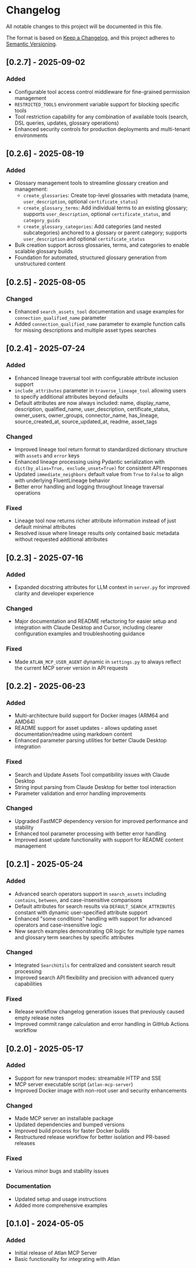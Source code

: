 # Changelog

All notable changes to this project will be documented in this file.

The format is based on [Keep a Changelog](https://keepachangelog.com/en/1.1.0/),
and this project adheres to [Semantic Versioning](https://semver.org/spec/v2.0.0.html).

## [0.2.7] - 2025-09-02

### Added
- Configurable tool access control middleware for fine-grained permission management
- `RESTRICTED_TOOLS` environment variable support for blocking specific tools
- Tool restriction capability for any combination of available tools (search, DSL queries, updates, glossary operations)
- Enhanced security controls for production deployments and multi-tenant environments


## [0.2.6] - 2025-08-19

### Added
- Glossary management tools to streamline glossary creation and management:
  - `create_glossaries`: Create top-level glossaries with metadata (name, `user_description`, optional `certificate_status`)
  - `create_glossary_terms`: Add individual terms to an existing glossary; supports `user_description`, optional `certificate_status`, and `category_guids`
  - `create_glossary_categories`: Add categories (and nested subcategories) anchored to a glossary or parent category; supports `user_description` and optional `certificate_status`
- Bulk creation support across glossaries, terms, and categories to enable scalable glossary builds
- Foundation for automated, structured glossary generation from unstructured content


## [0.2.5] - 2025-08-05

### Changed
- Enhanced `search_assets_tool` documentation and usage examples for `connection_qualified_name` parameter
- Added `connection_qualified_name` parameter to example function calls for missing descriptions and multiple asset types searches

## [0.2.4] - 2025-07-24

### Added
- Enhanced lineage traversal tool with configurable attribute inclusion support
- `include_attributes` parameter in `traverse_lineage_tool` allowing users to specify additional attributes beyond defaults
- Default attributes are now always included: name, display_name, description, qualified_name, user_description, certificate_status, owner_users, owner_groups, connector_name, has_lineage, source_created_at, source_updated_at, readme, asset_tags

### Changed
- Improved lineage tool return format to standardized dictionary structure with `assets` and `error` keys
- Enhanced lineage processing using Pydantic serialization with `dict(by_alias=True, exclude_unset=True)` for consistent API responses
- Updated `immediate_neighbors` default value from `True` to `False` to align with underlying FluentLineage behavior
- Better error handling and logging throughout lineage traversal operations

### Fixed
- Lineage tool now returns richer attribute information instead of just default minimal attributes
- Resolved issue where lineage results only contained basic metadata without requested additional attributes

## [0.2.3] - 2025-07-16

### Added
- Expanded docstring attributes for LLM context in `server.py` for improved clarity and developer experience

### Changed
- Major documentation and README refactoring for easier setup and integration with Claude Desktop and Cursor, including clearer configuration examples and troubleshooting guidance

### Fixed
- Made `ATLAN_MCP_USER_AGENT` dynamic in `settings.py` to always reflect the current MCP server version in API requests

## [0.2.2] - 2025-06-23

### Added
- Multi-architecture build support for Docker images (ARM64 and AMD64)
- README support for asset updates - allows updating asset documentation/readme using markdown content
- Enhanced parameter parsing utilities for better Claude Desktop integration

### Fixed
- Search and Update Assets Tool compatibility issues with Claude Desktop
- String input parsing from Claude Desktop for better tool interaction
- Parameter validation and error handling improvements

### Changed
- Upgraded FastMCP dependency version for improved performance and stability
- Enhanced tool parameter processing with better error handling
- Improved asset update functionality with support for README content management

## [0.2.1] - 2025-05-24

### Added
- Advanced search operators support in `search_assets` including `contains`, `between`, and case-insensitive comparisons
- Default attributes for search results via `DEFAULT_SEARCH_ATTRIBUTES` constant with dynamic user-specified attribute support
- Enhanced "some conditions" handling with support for advanced operators and case-insensitive logic
- New search examples demonstrating OR logic for multiple type names and glossary term searches by specific attributes

### Changed
- Integrated `SearchUtils` for centralized and consistent search result processing
- Improved search API flexibility and precision with advanced query capabilities

### Fixed
- Release workflow changelog generation issues that previously caused empty release notes
- Improved commit range calculation and error handling in GitHub Actions workflow

## [0.2.0] - 2025-05-17

### Added
- Support for new transport modes: streamable HTTP and SSE
- MCP server executable script (`atlan-mcp-server`)
- Improved Docker image with non-root user and security enhancements

### Changed
- Made MCP server an installable package
- Updated dependencies and bumped versions
- Improved build process for faster Docker builds
- Restructured release workflow for better isolation and PR-based releases

### Fixed
- Various minor bugs and stability issues

### Documentation
- Updated setup and usage instructions
- Added more comprehensive examples


## [0.1.0] - 2024-05-05

### Added
- Initial release of Atlan MCP Server
- Basic functionality for integrating with Atlan
